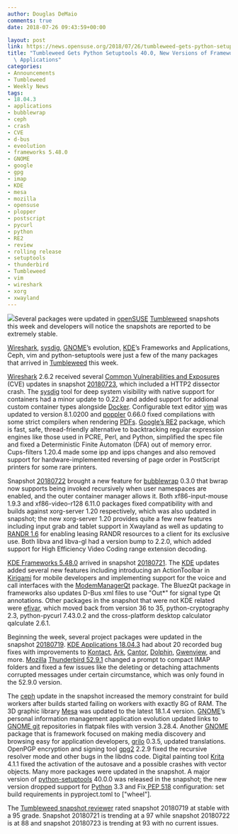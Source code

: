 ```yaml
---
author: Douglas DeMaio
comments: true
date: 2018-07-26 09:43:59+00:00

layout: post
link: https://news.opensuse.org/2018/07/26/tumbleweed-gets-python-setuptools-40-0-new-versions-of-frameworks-applications/
title: "Tumbleweed Gets Python Setuptools 40.0, New Versions of Frameworks,\
  \ Applications"
categories:
- Announcements
- Tumbleweed
- Weekly News
tags:
- 18.04.3
- applications
- bubblewrap
- ceph
- crash
- CVE
- d-bus
- eveolution
- frameworks 5.48.0
- GNOME
- google
- gpg
- imap
- KDE
- mesa
- mozilla
- opensuse
- plopper
- postscript
- pycurl
- python
- RE2
- review
- rolling release
- setuptools
- thunderbird
- Tumbleweed
- vim
- wireshark
- xorg
- xwayland
---
```

[![](https://www.opensuse.org/build/images/opensuse-laptop.gif)](https://www.opensuse.org/build/images/opensuse-laptop.gif)Several packages were updated in [openSUSE](https://www.opensuse.org/) [Tumbleweed](https://en.opensuse.org/Portal:Tumbleweed) snapshots this week and developers will notice the snapshots are reported to be extremely stable.

[Wireshark](https://www.wireshark.org/), [sysdig](https://sysdig.com/), [GNOME](https://www.gnome.org/)’s evolution, [KDE](https://www.kde.org/)’s Frameworks and Applications, Ceph, vim and python-setuptools were just a few of the many packages that arrived in [Tumbleweed](https://en.opensuse.org/Portal:Tumbleweed) this week.

[Wireshark](https://www.wireshark.org/) 2.6.2 received several [Common Vulnerabilities and Exposures](https://en.wikipedia.org/wiki/Common_Vulnerabilities_and_Exposures) (CVE) updates in snapshot [20180723](https://lists.opensuse.org/opensuse-factory/2018-07/msg00183.html), which included a HTTP2 dissector crash. The [sysdig](https://sysdig.com/) tool for deep system visibility with native support for containers had a minor update to 0.22.0 and added support for addional custom container types alongside [Docker](https://www.docker.com/). Configurable text editor [vim](https://www.vim.org/) was updated to version 8.1.0200 and [poppler](https://poppler.freedesktop.org/) 0.66.0 fixed compilations with some strict compilers when rendering [PDFs](https://en.wikipedia.org/wiki/PDF). [Google’s RE2](https://github.com/google/re2) package, which is fast, safe, thread-friendly alternative to backtracking regular expression engines like those used in PCRE, Perl, and Python, simplified the spec file and fixed a Deterministic Finite Automaton (DFA) out of memory error. Cups-filters 1.20.4 made some ipp and ipps changes and also removed support for hardware-implemented reversing of page order in PostScript printers for some rare printers.<!-- more -->

Snapshot [20180722](https://lists.opensuse.org/opensuse-factory/2018-07/msg00168.html) brought a new feature for [bubblewrap](https://github.com/projectatomic/bubblewrap/releases) 0.3.0 that bwrap now supports being invoked recursively when user namespaces are enabled, and the outer container manager allows it. Both xf86-input-mouse 1.9.3 and xf86-video-r128 6.11.0 packages fixed compatibility with and builds against xorg-server 1.20 respectively, which was also updated in snapshot; the new xorg-server 1.20 provides quite a few new features including input grab and tablet support in Xwayland as well as updating to [RANDR 1.6](https://en.wikipedia.org/wiki/RandR) for enabling leasing RANDR resources to a client for its exclusive use. Both libva and libva-gl had a version bump to 2.2.0, which added support for High Efficiency Video Coding range extension decoding.

[KDE Frameworks 5.48.0](https://www.kde.org/announcements/kde-frameworks-5.48.0.php) arrived in snapshot [20180721](https://lists.opensuse.org/opensuse-factory/2018-07/msg00162.html). The [KDE](https://www.kde.org/) updates added several new features including introducing an ActionToolbar in [Kirigami](https://www.kde.org/products/kirigami/) for mobile developers and implementing support for the voice and call interfaces with the [ModemManagerQt](https://api.kde.org/frameworks/modemmanager-qt/html/index.html) package. The BluezQt package in frameworks also updates D-Bus xml files to use "Out*" for signal type Qt annotations. Other packages in the snapshot that were not KDE related were [efivar](https://github.com/rhboot/efivar), which moved back from version 36 to 35, python-cryptography 2.3, python-pycurl 7.43.0.2 and the cross-platform desktop calculator qalculate 2.6.1.

Beginning the week, several project packages were updated in the snapshot [20180719](https://lists.opensuse.org/opensuse-factory/2018-07/msg00147.html). [KDE Applications 18.04.3](https://www.kde.org/announcements/announce-applications-18.04.3.php) had about 20 recorded bug fixes with improvements to [Kontact](https://userbase.kde.org/Kontact), [Ark](https://www.kde.org/applications/utilities/ark/), [Cantor](https://edu.kde.org/cantor/), [Dolphin](https://www.kde.org/applications/system/dolphin/), [Gwenview](https://userbase.kde.org/Gwenview), and more. [Mozilla](https://www.mozilla.org/en-US/) [Thunderbird 52.9.1](https://www.thunderbird.net/en-US/thunderbird/52.9.1/releasenotes/) changed a prompt to compact IMAP folders and fixed a few issues like the deleting or detaching attachments corrupted messages under certain circumstance, which was only found in the 52.9.0 version.

The [ceph](https://ceph.com/) update in the snapshot increased the memory constraint for build workers after builds started failing on workers with exactly 8G of RAM. The 3D graphic library [Mesa](https://www.mesa3d.org/) was updated to the latest 18.1.4 version. [GNOME](https://www.gnome.org/)’s personal information management application evolution updated links to [GNOME git](https://git.gnome.org/) repositories in flatpak files with version 3.28.4. Another [GNOME](https://www.gnome.org/) package that is framework focused on making media discovery and browsing easy for application developers, [grilo](https://wiki.gnome.org/Projects/Grilo) 0.3.5, updated translations. OpenPGP encryption and signing tool [gpg2](https://linux.die.net/man/1/gpg2) 2.2.9 fixed the recursive resolver mode and other bugs in the libdns code. Digital painting tool [Krita](https://krita.org/en/) 4.1.1 fixed the activation of the autosave and a possible crashes with vector objects. Many more packages were updated in the snapshot. A major version of [python-setuptools](https://setuptools.readthedocs.io) 40.0.0 was released in the snapshot; the new version dropped support for [Python](https://www.python.org/) 3.3 and Fix[ PEP 518](https://www.python.org/dev/peps/pep-0518/) configuration: set build requirements in pyproject.toml to ["wheel"].

The [Tumbleweed snapshot reviewer](http://review.tumbleweed.boombatower.com/) rated snapshot 20180719 at stable with a 95 grade. Snapshot 20180721 is trending at a 97 while snapshot 20180722 is at 88 and snapshot 20180723 is trending at 93 with no current issues.		
